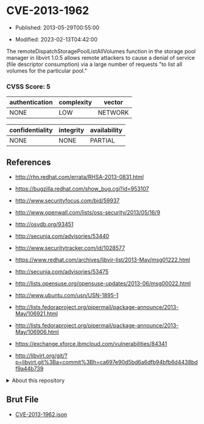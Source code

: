 # CVE-2013-1962

- Published: 2013-05-29T00:55:00

- Modified: 2023-02-13T04:42:00

The remoteDispatchStoragePoolListAllVolumes function in the storage pool manager in libvirt 1.0.5 allows remote attackers to cause a denial of service (file descriptor consumption) via a large number of requests "to list all volumes for the particular pool."

### CVSS Score: **5**

| authentication | complexity | vector |
| --- | --- | --- |
| NONE | LOW | NETWORK |

| confidentiality | integrity | availability |
| --- | --- | --- |
| NONE | NONE | PARTIAL |

## References

* http://rhn.redhat.com/errata/RHSA-2013-0831.html

* https://bugzilla.redhat.com/show_bug.cgi?id=953107

* http://www.securityfocus.com/bid/59937

* http://www.openwall.com/lists/oss-security/2013/05/16/9

* http://osvdb.org/93451

* http://secunia.com/advisories/53440

* http://www.securitytracker.com/id/1028577

* https://www.redhat.com/archives/libvir-list/2013-May/msg01222.html

* http://secunia.com/advisories/53475

* http://lists.opensuse.org/opensuse-updates/2013-06/msg00022.html

* http://www.ubuntu.com/usn/USN-1895-1

* http://lists.fedoraproject.org/pipermail/package-announce/2013-May/106921.html

* http://lists.fedoraproject.org/pipermail/package-announce/2013-May/106906.html

* https://exchange.xforce.ibmcloud.com/vulnerabilities/84341

* http://libvirt.org/git/?p=libvirt.git%3Ba=commit%3Bh=ca697e90d5bd6a6dfb94bfb6d4438bdf9a44b739

<details>
<summary>About this repository</summary> 

  This repository is part of the project [Live Hack CVE](https://github.com/Live-Hack-CVE). Main website can be found [www.live-hack.org](https://www.live-hack.org) 
  
  Made by [Sn0wAlice](https://github.com/Sn0wAlice) for the people that care about security and need to have a feed of the latest CVEs. Hope you enjoy it, don't forget to star the repo and follow me on [Twitter](https://twitter.com/Sn0wAlice) and [Github](https://github.com/Sn0wAlice). And that is my [personnal website](https://www.alice-snow.me/)

  - [Home Page](https://github.com/Live-Hack-CVE)
  - [Framework](https://github.com/Live-Hack-CVE/cve-framework)
  - [CVE database](https://github.com/Live-Hack-CVE/full_database)
  - [Changelog](https://github.com/Live-Hack-CVE/Changelog)
</details>

## Brut File

* [CVE-2013-1962.json](https://raw.githubusercontent.com/Live-Hack-CVE/full_database/main/cves/2013/CVE-2013-1962.json)

